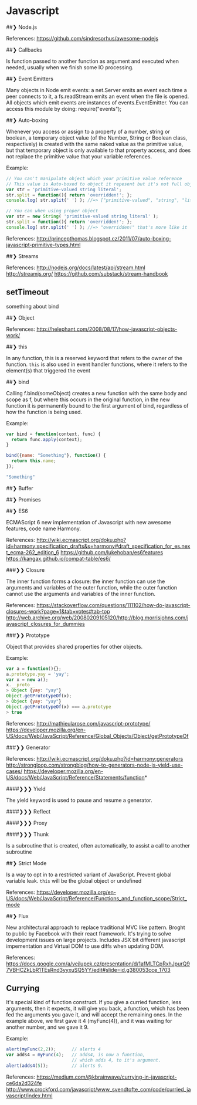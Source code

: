 # Javascript

##❯ Node.js

  References:
    https://github.com/sindresorhus/awesome-nodejs

##❯ Callbacks

  Is function passed to another function as argument and executed when needed, usually when we finish some IO processing.

##❯ Event Emitters

  Many objects in Node emit events: a net.Server emits an event each time a peer connects to it, a fs.readStream emits an event when the file is opened. All objects which emit events are instances of events.EventEmitter. You can access this module by doing: require("events");

##❯ Auto-boxing

  Whenever you access or assign to a property of a number, string or boolean, a temporary object value (of the Number, String or Boolean class, respectively) is created with the same naked value as the primitive value, but that temporary object is only available to that property access, and does not replace the primitive value that your variable references.

Example:
```javascript
// You can't manipulate object which your primitive value reference
// This value is Auto-boxed to object it repesent but it's not full object
var str = 'primitive-valued string literal';
str.split = function(){ return 'overridden!'; };
console.log( str.split(' ') ); //=> ["primitive-valued", "string", "literal"]

// You can when using proper object
var str = new String( 'primitive-valued string literal' );
str.split = function(){ return 'overridden!'; };
console.log( str.split(' ') ); //=> "overridden!" that's more like it
```  

References: http://princepthomas.blogspot.cz/2011/07/auto-boxing-javascript-primitive-types.html

##❯ Streams

  References:
    http://nodejs.org/docs/latest/api/stream.html
    http://streamjs.org/
    https://github.com/substack/stream-handbook

## setTimeout

  something about bind

##❯ Object

  References:
    http://helephant.com/2008/08/17/how-javascript-objects-work/

##❯ this

  In any function, this is a reserved keyword that refers to the owner of the function. `this` is also used in event handler functions, where it refers to the element(s) that triggered the event

##❯ bind

  Calling f.bind(someObject) creates a new function with the same body and scope as f, but where this occurs in the original function, in the new function it is permanently bound to the first argument of bind, regardless of how the function is being used.

  Example:
```javascript
var bind = function(context, func) {
  return func.apply(context);
}

bind({name: "Something"}, function() {
  return this.name;
});

"Something"
```

##❯ Buffer

##❯ Promises

##❯ ES6

  ECMAScript 6 new implementation of Javascript with new awesome features, code name Harmony.

  References:
    http://wiki.ecmascript.org/doku.php?id=harmony:specification_drafts&s=harmony#draft_specification_for_es.next_ecma-262_edition_6
    https://github.com/lukehoban/es6features
    https://kangax.github.io/compat-table/es6/

###❯❯ Closure

  The inner function forms a closure: the inner function can use the arguments and variables of the outer function, while the outer function cannot use the arguments and variables of the inner function.

  References:
    https://stackoverflow.com/questions/111102/how-do-javascript-closures-work?page=1&tab=votes#tab-top
    http://web.archive.org/web/20080209105120/http://blog.morrisjohns.com/javascript_closures_for_dummies

###❯❯ Prototype

  Object that provides shared properties for other objects.

  Example:

```javascript
var a = function(){};
a.prototype.yay = 'yay';
var x = new a();
x.__proto__
> Object {yay: "yay"}
Object.getPrototypeOf(x);
> Object {yay: "yay"}
Object.getPrototypeOf(x) === a.prototype
> true
```

  References:
    http://mathieularose.com/javascript-prototype/
    https://developer.mozilla.org/en-US/docs/Web/JavaScript/Reference/Global_Objects/Object/getPrototypeOf

###❯❯ Generator

  References:
    http://wiki.ecmascript.org/doku.php?id=harmony:generators
    http://strongloop.com/strongblog/how-to-generators-node-js-yield-use-cases/
    https://developer.mozilla.org/en-US/docs/Web/JavaScript/Reference/Statements/function*

####❯❯❯ Yield

  The yield keyword is used to pause and resume a generator.

####❯❯❯ Reflect

####❯❯❯ Proxy

####❯❯❯ Thunk

  Is a subroutine that is created, often automatically, to assist a call to another subroutine

##❯ Strict Mode

  Is a way to opt in to a restricted variant of JavaScript. Prevent global variable leak. `this` will be the global object or undefined

  References:
    https://developer.mozilla.org/en-US/docs/Web/JavaScript/Reference/Functions_and_function_scope/Strict_mode

##❯ Flux

New architectural approach to replace traditional MVC like pattern. Broght to public by Facebook with their react framework. It's trying to solve development issues on large projects. Includes JSX bit different javascript impementation and Virtual DOM to use diffs when updating DOM.

References:
  https://docs.google.com/a/vejlupek.cz/presentation/d/1afMLTCpRxhJpurQ97VBHCZkLbR1TEsRnd3yyxuSQ5YY/edit#slide=id.g380053cce_1703

## Currying

It's special kind of function construct. If you give a curried function, less arguments, then it expects, it will give you back, a function, which has been fed the arguments you gave it, and will accept the remaining ones. In the example above, we first gave it 4 (myFunc(4)), and it was waiting for another number, and we gave it 9.

Example:

```javascript
alert(myFunc(2,2));      // alerts 4
var adds4 = myFunc(4);   // adds4, is now a function,
                         // which adds 4, to it's argument.
alert(adds4(5));         // alerts 9.
```

References:
  https://medium.com/@kbrainwave/currying-in-javascript-ce6da2d324fe
  http://www.crockford.com/javascript/www_svendtofte_com/code/curried_javascript/index.html
